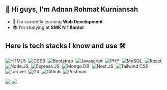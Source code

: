 
## 👋 Hi guys, I'm Adnan Rohmat Kurniansah


- 🌱 I’m currently learning <b>Web Development</b>
- 📚 I’m studying at <b>SMK N 1 Bantul</b>


## Here is tech stacks I know and use 🛠
<p>

 
![HTML5](https://img.shields.io/badge/-HTML5-2f1a47?style=flat&logo=html5)&nbsp; 
![CSS3](https://img.shields.io/badge/-CSS3-2f1a47?style=flat&logo=css3&logoColor=039be5)&nbsp;
![Bootstrap](https://img.shields.io/badge/-Bootstrap-2f1a47?style=flat&logo=bootstrap)&nbsp;
![Javascript](https://img.shields.io/badge/JavaScript-323330?style=flat&logo=Javascript)&nbsp;
![PHP](https://img.shields.io/badge/-PHP-2f1a47?style=flat&logo=php)&nbsp;
![MySQL](https://img.shields.io/badge/-MySQL-00000F?style=flat&logo=MySQL)&nbsp;
![React](https://img.shields.io/badge/-React-2f1a47?style=flat&logo=react)&nbsp;
![Node.JS](https://img.shields.io/badge/-Node.JS-2f1a47?style=flat&logo=node.js)&nbsp;
![Express.JS](https://img.shields.io/badge/Express.JS-2f1a47?style=flat&logo=express&logoColor=white)&nbsp;
![Mongo.DB](https://img.shields.io/badge/MongoDB-2f1a47?style=flat&logo=mongodb&logoColor=4EA94B)&nbsp;
![Next.JS](https://img.shields.io/badge/-Next.JS-2f1a47?style=flat&logo=next.js)&nbsp;
![Tailwind CSS](https://img.shields.io/badge/-Tailwind%20CSS-2f1a47?style=flat&logo=tailwindcss)&nbsp;  
![Laravel](https://img.shields.io/badge/-Laravel-2f1a47?style=flat&logo=Laravel)&nbsp;
![Git](https://img.shields.io/badge/-Git-2f1a47?style=flat&logo=git)&nbsp;
![Github](https://img.shields.io/badge/-Github-2f1a47?style=flat&logo=github)&nbsp;
![Postman](https://img.shields.io/badge/-Postman-2f1a47?style=flat&logo=postman)&nbsp;
</p>

 
<a href="https://github.com/AdnanRohmatKurniansah/AdnanRohmatKurniansah">
 <img class="align-senter" src="https://github-readme-stats-git-masterrstaa-rickstaa.vercel.app/api/top-langs/?username=AdnanRohmatKurniansah&layout=compact&theme=dark#gh-dark-mode-only"/>
</a>
<a href="https://github.com/AdnanRohmatKurniansah/AdnanRohmatKurniansah">
  <img class="align-senter" src="https://github-readme-stats-git-masterrstaa-rickstaa.vercel.app/api?username=AdnanRohmatKurniansah&&show_icons=true&theme=dark"/>
</a>

 
 

